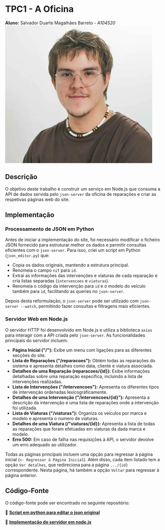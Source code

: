 # TPC1 - A Oficina

**Aluno:** Salvador Duarte Magalhães Barreto - *A104520*  
![Alt text](image.PNG)

## Descrição  

O objetivo deste trabalho é construir um serviço em Node.js que consuma a API de dados servida pelo `json-server` da oficina de reparações e criar as respetivas páginas web do site.

## Implementação  

### Processamento de JSON em Python 

Antes de iniciar a implementação do site, foi necessário modificar o ficheiro JSON fornecido para estruturar melhor os dados e permitir consultas eficientes com o `json-server`. Para isso, criei um script em Python (`json_editor.py`) que:

- Copia os dados originais, mantendo a estrutura principal.
- Renomeia o campo `nif` para `id`.
- Extrai as informações das intervenções e viaturas de cada reparação e cria listas separadas (`intervencoes` e `viaturas`).
- Renomeia o código da intervenção para `id` e o modelo do veículo também para `id`, facilitando as queries no `json-server`.

Depois desta reformulação, o `json-server` pode ser utilizado com `json-server --watch`, permitindo fazer consultas e filtragens mais eficientes.

### Servidor Web em Node.js

O servidor HTTP foi desenvolvido em Node.js e utiliza a biblioteca `axios` para interagir com a API criada pelo `json-server`. As funcionalidades principais do servidor incluem:

- **Página Inicial ("/"):** Exibe um menu com ligações para as diferentes secções do site.
- **Lista de Reparações ("/reparacoes"):** Obtém todas as reparações do sistema e apresenta detalhes como data, cliente e viatura associada.
- **Detalhes de uma Reparação (reparacoes/{id}):** Exibe informações detalhadas sobre uma reparação específica, incluindo a lista de intervenções realizadas.
- **Lista de Intervenções ("/intervencoes"):** Apresenta os diferentes tipos de intervenção ordenadas lexicográficamente.
- **Detalhes de uma Intervenção ("/intervencoes/{id}"):** Apresenta a descrição da intervenção e uma lista de reparações onde a intervenção foi utilizada.
- **Lista de Viaturas ("/viaturas"):** Organiza os veículos por marca e modelo e apresenta o numero de viaturas.
- **Detalhes de uma Viatura (/"viaturas/{id}):** Apresenta a lista de todas as reparações que foram efetuadas em viaturas da dada marca e modelo.
- **Erro 500:** Em caso de falha nas requisições à API, o servidor devolve um erro adequado ao utilizador.

Todas as páginas principais incluem uma opção para regressar à página inicial (`<- Regressar à Página Inicial`). Além disso, cada item listado tem a opção `Ver detalhes`, que redireciona para a página `.../{id}` correspondente. Nesta página, há também a opção `Voltar` para regressar à página anterior.


## Código-Fonte  

O código-fonte pode ser encontrado no seguinte repositório:

📌 [**Script em python para editar o json original**](https://github.com/R7ptide/EngWeb2025-A104520/blob/main/TPC1/json_editor.py)

📌 [**Implementação do servidor em node.js**](https://github.com/R7ptide/EngWeb2025-A104520/blob/main/TPC1/server.js)


